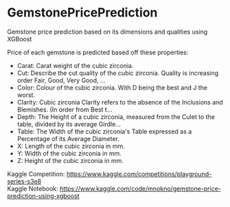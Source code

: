 # GemstonePricePrediction
Gemstone price prediction based on its dimensions and qualities using XGBoost

Price of each gemstone is predicted based off these properties:
- Carat: Carat weight of the cubic zirconia.
- Cut: Describe the cut quality of the cubic zirconia. Quality is increasing order Fair, Good, Very Good, ...
- Color: Colour of the cubic zirconia. With D being the best and J the worst.
- Clarity: Cubic zirconia Clarity refers to the absence of the Inclusions and Blemishes. (In order from Best t...
- Depth: The Height of a cubic zirconia, measured from the Culet to the table, divided by its average Girdle...
- Table: The Width of the cubic zirconia's Table expressed as a Percentage of its Average Diameter.
- X: Length of the cubic zirconia in mm.
- Y: Width of the cubic zirconia in mm.
- Z: Height of the cubic zirconia in mm.

Kaggle Competition: https://www.kaggle.com/competitions/playground-series-s3e8  
Kaggle Notebook: https://www.kaggle.com/code/mnokno/gemstone-price-prediction-using-xgboost  
